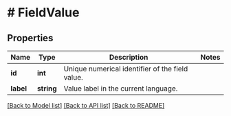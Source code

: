 # # FieldValue

## Properties

Name | Type | Description | Notes
------------ | ------------- | ------------- | -------------
**id** | **int** | Unique numerical identifier of the field value. | 
**label** | **string** | Value label in the current language. | 

[[Back to Model list]](../../README.md#documentation-for-models) [[Back to API list]](../../README.md#documentation-for-api-endpoints) [[Back to README]](../../README.md)



